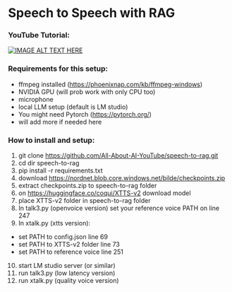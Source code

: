 # Speech to Speech with RAG

### YouTube Tutorial:
[![IMAGE ALT TEXT HERE](https://img.youtube.com/vi/aNGUTBFP_Wg/0.jpg)](https://www.youtube.com/watch?v=aNGUTBFP_Wg)

### Requirements for this setup:
- ffmpeg installed (https://phoenixnap.com/kb/ffmpeg-windows)
- NVIDIA GPU (will prob work with only CPU too)
- microphone
- local LLM setup (default is LM studio)
- You might need Pytorch (https://pytorch.org/)
- will add more if needed here

### How to install and setup:

1. git clone https://github.com/All-About-AI-YouTube/speech-to-rag.git
2. cd dir speech-to-rag
3. pip install -r requirements.txt
4. download https://nordnet.blob.core.windows.net/bilde/checkpoints.zip
5. extract checkpoints.zip to speech-to-rag folder
6. on https://huggingface.co/coqui/XTTS-v2 download model
7. place XTTS-v2 folder in speech-to-rag folder
8. In talk3.py (openvoice version) set your reference voice PATH on line 247
9. In xtalk.py (xtts version):
- set PATH to config.json line 69
- set PATH to XTTS-v2 folder line 73
- set PATH to reference voice line 251
10. start LM studio server (or similar)
11. run talk3.py (low latency version)
12. run xtalk.py (quality voice version)

